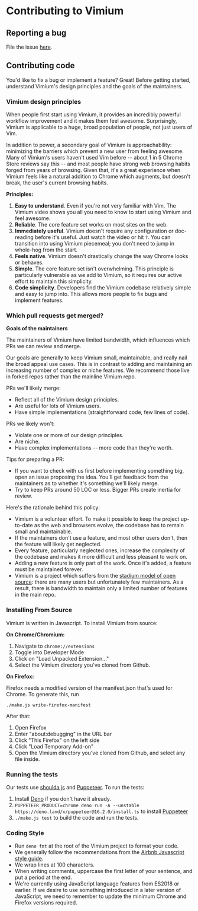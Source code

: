 # Contributing to Vimium

## Reporting a bug

File the issue [here](https://github.com/philc/vimium/issues).

## Contributing code

You'd like to fix a bug or implement a feature? Great! Before getting started, understand Vimium's
design principles and the goals of the maintainers.

### Vimium design principles

When people first start using Vimium, it provides an incredibly powerful workflow improvement and it
makes them feel awesome. Surprisingly, Vimium is applicable to a huge, broad population of people,
not just users of Vim.

In addition to power, a secondary goal of Vimium is approachability: minimizing the barriers which
prevent a new user from feeling awesome. Many of Vimium's users haven't used Vim before -- about 1
in 5 Chrome Store reviews say this -- and most people have strong web browsing habits forged from
years of browsing. Given that, it's a great experience when Vimium feels like a natural addition to
Chrome which augments, but doesn't break, the user's current browsing habits.

**Principles:**

1. **Easy to understand**. Even if you're not very familiar with Vim. The Vimium video shows you all
   you need to know to start using Vimium and feel awesome.
2. **Reliable**. The core feature set works on most sites on the web.
3. **Immediately useful**. Vimium doesn't require any configuration or doc-reading before it's
   useful. Just watch the video or hit `?`. You can transition into using Vimium piecemeal; you
   don't need to jump in whole-hog from the start.
4. **Feels native**. Vimium doesn't drastically change the way Chrome looks or behaves.
5. **Simple**. The core feature set isn't overwhelming. This principle is particularly vulnerable as
   we add to Vimium, so it requires our active effort to maintain this simplicity.
6. **Code simplicity**. Developers find the Vimium codebase relatively simple and easy to jump into.
   This allows more people to fix bugs and implement features.

### Which pull requests get merged?

**Goals of the maintainers**

The maintainers of Vimium have limited bandwidth, which influences which PRs we can review and
merge.

Our goals are generally to keep Vimium small, maintainable, and really nail the broad appeal use
cases. This is in contrast to adding and maintaining an increasing number of complex or niche
features. We recommend those live in forked repos rather than the mainline Vimium repo.

PRs we'll likely merge:

- Reflect all of the Vimium design principles.
- Are useful for lots of Vimium users.
- Have simple implementations (straightforward code, few lines of code).

PRs we likely won't:

- Violate one or more of our design principles.
- Are niche.
- Have complex implementations -- more code than they're worth.

Tips for preparing a PR:

- If you want to check with us first before implementing something big, open an issue proposing the
  idea. You'll get feedback from the maintainers as to whether it's something we'll likely merge.
- Try to keep PRs around 50 LOC or less. Bigger PRs create inertia for review.

Here's the rationale behind this policy:

- Vimium is a volunteer effort. To make it possible to keep the project up-to-date as the web and
  browsers evolve, the codebase has to remain small and maintainable.
- If the maintainers don't use a feature, and most other users don't, then the feature will likely
  get neglected.
- Every feature, particularly neglected ones, increase the complexity of the codebase and makes it
  more difficult and less pleasant to work on.
- Adding a new feature is only part of the work. Once it's added, a feature must be maintained
  forever.
- Vimium is a project which suffers from the
  [stadium model of open source](https://645ventures.com/homepage-databases/github-at-scale-and-how-to-help-stadium-model-maintainers):
  there are many users but unfortunately few maintainers. As a result, there is bandwidth to
  maintain only a limited number of features in the main repo.

### Installing From Source

Vimium is written in Javascript. To install Vimium from source:

**On Chrome/Chromium:**

1. Navigate to `chrome://extensions`
1. Toggle into Developer Mode
1. Click on "Load Unpacked Extension..."
1. Select the Vimium directory you've cloned from Github.

**On Firefox:**

Firefox needs a modified version of the manifest.json that's used for Chrome. To generate this, run

`./make.js write-firefox-manifest`

After that:

1. Open Firefox
1. Enter "about:debugging" in the URL bar
1. Click "This Firefox" on the left side
1. Click "Load Temporary Add-on"
1. Open the Vimium directory you've cloned from Github, and select any file inside.

### Running the tests

Our tests use [shoulda.js](https://github.com/philc/shoulda.js) and
[Puppeteer](https://github.com/puppeteer/puppeteer). To run the tests:

1. Install [Deno](https://deno.land/) if you don't have it already.
1. `PUPPETEER_PRODUCT=chrome deno run -A --unstable https://deno.land/x/puppeteer@16.2.0/install.ts`
   to install [Puppeteer](https://github.com/lucacasonato/deno-puppeteer)
1. `./make.js test` to build the code and run the tests.

### Coding Style

- Run `deno fmt` at the root of the Vimium project to format your code.
- We generally follow the recommendations from the
  [Airbnb Javascript style guide](https://github.com/airbnb/javascript).
- We wrap lines at 100 characters.
- When writing comments, uppercase the first letter of your sentence, and put a period at the end.
- We're currently using JavaScript language features from ES2018 or earlier. If we desire to use
  something introduced in a later version of JavaScript, we need to remember to update the minimum
  Chrome and Firefox versions required.
